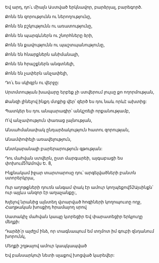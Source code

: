 Եվ արդ, դո՛ւ միայն Աստված երկնավոր, բարձրյալ, բարեգործ.

Քոնն են զորությունն ու ներողությունը,

Քոնն են բշկությունն ու առատությունը,

Քոնն են պարգևներն ու շնորհները ձրի,

Քոնն են քավությունն ու պաշտպանությունը,

Քոնն են հնարքներն անիմանալի,

Քոնն են հրաշքներն անգտնելի,

Քոնն են չափերն անչափելի,

Դո՛ւ ես սկիզբն ու վերջը:

Սրտմտության խավարը երբեք չի ստվերում լույսը քո ողորմության,

Քանզի լինելով ինքդ մտքից վեր՝ զերծ ես դու նաև որևէ ախտից:

Պատկեր ես դու անպարագիր՝ անկշռելի որքանությամբ,

Ո՛վ անչափություն փառաց լայնության,

Անսահմանափակ ընդարձակություն հատու զորության,

Անամփոփելի առավելություն,

Անտկարանալի բարերարություն գթության:

Դու մահվան ստվերն, ըստ մարգարեի, այգաբացի ես փոխում51Ամովս Ե. 8,

Ինքնակամ իջար տարտարոսը դու՝ արգելվածների բանտն ստորերկրյա,

Ուր աղոթքների դուռն անգամ փակ էր ամուր կողպեքով52Այսինքն՝ ուր այլևս անզոր էր աղաչանքը:,

Խլելով նրանից այնտեղ վտարված հոգիների կողոպուտը ողջ, Հաղթական խոսքիդ հրամայող սրով

Սատակիչ մահվան կապը կտրեցիր Եվ փարատեցիր երկյուղը մեղքի:

Դարձի՛ր այժըմ ինձ, որ տագնապում եմ տղմոտ իմ գուբի զնդանում խորունկ,

Մեղքի շղթայով ամուր կապկապված

Եվ բանսարկուի նետի սլաքով խոցված կարեվեր: